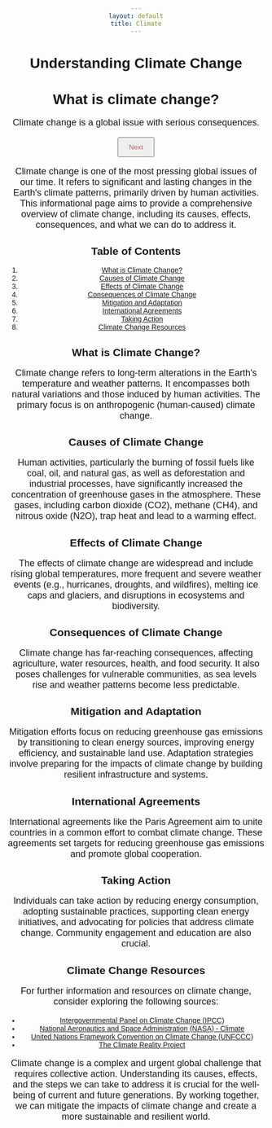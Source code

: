 ```yaml
---
layout: default
title: Climate
---
```


# Understanding Climate Change

<html>
<head>
  <style>
    body {
      font-family: Arial, sans-serif;
      text-align: center;
    }
    p {
      font-size: 18px;
    }
    button {
      color: #b46060;
      padding: 10px 20px;
      cursor: pointer;
    }
  </style>
</head>
<body>
  <div id="climate-change-container">
    <h1>What is climate change?</h1>
    <p id="climate-info">Climate change is a global issue with serious consequences.</p>
    <button id="change-info">Next</button>
  </div>
  <script>
    const infoElement = document.getElementById("climate-info");
    const changeButton = document.getElementById("change-info");

    changeButton.addEventListener("click", function () {
      if (infoElement.innerHTML === "Climate change is a global issue with serious consequences.") {
        infoElement.innerHTML = "It's not only killing our planet but also the species in it. Around 1 million species are on the brink of extinction due to climate change.";
      } else {
        infoElement.innerHTML = "Climate change is a global issue with serious consequences.";
      }
    });
  </script>
</body>
</html>

Climate change is one of the most pressing global issues of our time. It refers to significant and lasting changes in the Earth's climate patterns, primarily driven by human activities. This informational page aims to provide a comprehensive overview of climate change, including its causes, effects, consequences, and what we can do to address it.

## Table of Contents
1. [What is Climate Change?](#what-is-climate-change)
2. [Causes of Climate Change](#causes-of-climate-change)
3. [Effects of Climate Change](#effects-of-climate-change)
4. [Consequences of Climate Change](#consequences-of-climate-change)
5. [Mitigation and Adaptation](#mitigation-and-adaptation)
6. [International Agreements](#international-agreements)
7. [Taking Action](#taking-action)
8. [Climate Change Resources](#climate-change-resources)

## What is Climate Change?
Climate change refers to long-term alterations in the Earth's temperature and weather patterns. It encompasses both natural variations and those induced by human activities. The primary focus is on anthropogenic (human-caused) climate change.

## Causes of Climate Change
Human activities, particularly the burning of fossil fuels like coal, oil, and natural gas, as well as deforestation and industrial processes, have significantly increased the concentration of greenhouse gases in the atmosphere. These gases, including carbon dioxide (CO2), methane (CH4), and nitrous oxide (N2O), trap heat and lead to a warming effect.

## Effects of Climate Change
The effects of climate change are widespread and include rising global temperatures, more frequent and severe weather events (e.g., hurricanes, droughts, and wildfires), melting ice caps and glaciers, and disruptions in ecosystems and biodiversity.

## Consequences of Climate Change
Climate change has far-reaching consequences, affecting agriculture, water resources, health, and food security. It also poses challenges for vulnerable communities, as sea levels rise and weather patterns become less predictable.

## Mitigation and Adaptation
Mitigation efforts focus on reducing greenhouse gas emissions by transitioning to clean energy sources, improving energy efficiency, and sustainable land use. Adaptation strategies involve preparing for the impacts of climate change by building resilient infrastructure and systems.

## International Agreements
International agreements like the Paris Agreement aim to unite countries in a common effort to combat climate change. These agreements set targets for reducing greenhouse gas emissions and promote global cooperation.

## Taking Action
Individuals can take action by reducing energy consumption, adopting sustainable practices, supporting clean energy initiatives, and advocating for policies that address climate change. Community engagement and education are also crucial.

## Climate Change Resources
For further information and resources on climate change, consider exploring the following sources:

- [Intergovernmental Panel on Climate Change (IPCC)](https://www.ipcc.ch/)
- [National Aeronautics and Space Administration (NASA) - Climate](https://climate.nasa.gov/)
- [United Nations Framework Convention on Climate Change (UNFCCC)](https://unfccc.int/)
- [The Climate Reality Project](https://www.climaterealityproject.org/)

Climate change is a complex and urgent global challenge that requires collective action. Understanding its causes, effects, and the steps we can take to address it is crucial for the well-being of current and future generations. By working together, we can mitigate the impacts of climate change and create a more sustainable and resilient world.